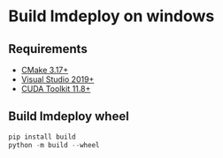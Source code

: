 # Build lmdeploy on windows

## Requirements

- [CMake 3.17+](https://github.com/Kitware/CMake/releases)
- [Visual Studio 2019+](https://visualstudio.microsoft.com/downloads/)
- [CUDA Toolkit 11.8+](https://developer.nvidia.com/cuda-toolkit-archive)

## Build lmdeploy wheel

```powershell
pip install build
python -m build --wheel
```
